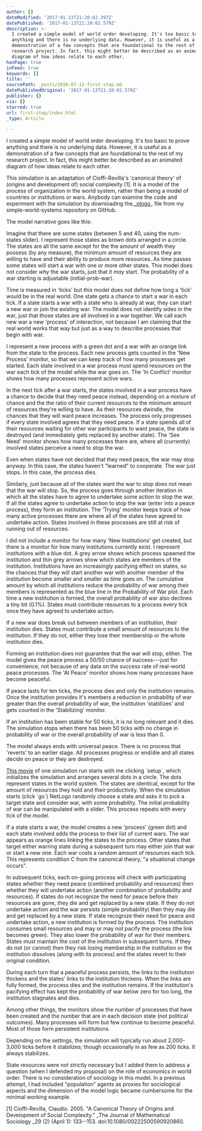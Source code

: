 ```yaml
---
author: []
dateModified: '2017-01-13T21:20:02.397Z'
datePublished: '2017-01-13T21:20:02.579Z'
description: >-
  I created a simple model of world order developing. It's too basic to prove
  anything and there is no underlying data. However, it is useful as a
  demonstration of a few concepts that are foundational to the rest of my
  research project. In fact, this might better be described as an animated
  diagram of how ideas relate to each other.
hasPage: true
inFeed: true
keywords: []
title: ''
sourcePath: _posts/2016-07-11-first-step.md
datePublishedOriginal: '2017-01-13T21:20:02.579Z'
publisher: {}
via: {}
starred: true
url: first-step/index.html
_type: Article

---
```

I created a simple model of world order developing. It's too basic to prove anything and there is no underlying data. However, it is useful as a demonstration of a few concepts that are foundational to the rest of my research project. In fact, this might better be described as an animated diagram of how ideas relate to each other.

This simulation is an adaptation of Cioffi-Revilla's 'canonical theory' of (origins and development of) social complexity \[1\]. It is a model of the process of organization in the world system, rather than being a model of countries or institutions or wars. Anybody can examine the code and experiment with the simulation by downloading the_[.nlogo][0]_ file from my simple-world-systems repository on GitHub.

The model narrative goes like this:

Imagine that there are some states (between 5 and 40, using the num-states slider). I represent those states as brown dots arranged in a circle. The states are all the same except for the the amount of wealth they possess (by any measure), the minimum amount of resources they are willing to have and their ability to produce more resources. As time passes some states will start a war with one or more other states. This model does not consider _why_ the war starts, just that it _may_ start. The probability of a war starting is adjustable (initial-prob-war).

Time is measured in 'ticks' but this model does not define how long a 'tick' would be in the real world. One state gets a chance to start a war in each tick. If a state starts a war with a state who is already at war, they can start a new war or join the existing war. The model does not identify sides in the war, just that those states are all involved in a war together. We call each new war a new 'process' of interaction, not because I am claiming that the real world works that way but just as a way to describe processes that begin with war.

I represent a new process with a green dot and a war with an orange link from the state to the process. Each new process gets counted in the 'New Process' monitor, so that we can keep track of how many processes get started. Each state involved in a war process must spend resources on the war each tick of the model while the war goes on. The 'In Conflict' monitor shows how many processes represent active wars.

In the next tick after a war starts, the states involved in a war process have a chance to decide that they need peace instead, depending on a mixture of chance and the the ratio of their current resources to the minimum amount of resources they're willing to have. As their resources dwindle, the chances that they will want peace increases. The process only progresses if every state involved agrees that they need peace. If a state spends all of their resources waiting for other war participants to want peace, the state is destroyed (and immediately gets replaced by another state). The 'See Need' monitor shows how many processes there are, where all (currently) involved states perceive a need to stop the war.

Even when states have not decided that they need peace, the war may stop anyway. In this case, the states haven't "learned" to cooperate. The war just stops. In this case, the process dies.

Similarly, just because all of the states want the war to stop does not mean that the war will stop. So, the process goes through another iteration in which all the states have to agree to undertake some action to stop the war. If all the states agree to undertake action to stop the war (enter into a peace process), they form an institution. The 'Trying' monitor keeps track of how many active processes there are where all of the states have agreed to undertake action. States involved in these processes are still at risk of running out of resources.

I did not include a monitor for how many 'New Institutions' get created, but there is a monitor for how many institutions currently exist. I represent institutions with a blue dot. A grey arrow shows which process spawned the institution and thin grey arrows show which states are members of the institution. Institutions have an increasingly pacifying effect on states, so the chances that they will start another war with another member of the institution become smaller and smaller as time goes on. The cumulative amount by which all institutions reduce the probability of war among their members is represented as the blue line in the Probability of War plot. Each time a new institution is formed, the overall probability of war also declines a tiny bit (0.1%). States must contribute resources to a process every tick once they have agreed to undertake action.

If a new war does break out between members of an institution, their institution dies. States must contribute a small amount of resources to the institution. If they do not, either they lose their membership or the whole institution dies.

Forming an institution does not guarantee that the war will stop, either. The model gives the peace process a 50/50 chance of success---just for convenience, not because of any data on the success rate of real-world peace processes. The 'At Peace' monitor shows how many processes have become peaceful.

If peace lasts for ten ticks, the process dies and only the institution remains. Once the institution provides it's members a reduction in probability of war greater than the overall probability of war, the institution 'stabilizes' and gets counted in the 'Stabilizing' monitor.

If an institution has been stable for 50 ticks, it is no long relevant and it dies. The simulation stops when there has been 50 ticks with no change in probability of war or the overall probability of war is less than 0\.

The model always ends with universal peace. There is no process that 'reverts' to an earlier stage. All processes progress or end/die and all states decide on peace or they are destroyed.

[This movie][1] of one simulation run starts with me clicking \`setup\`, which initializes the simulation and arranges several dots in a circle. The dots represent states in the world system. The states are identical, except for the amount of resources they hold and their productivity. When the simulation starts (click \`go\`) NetLogo randomly choose a state and asks it to pick a target state and consider war, with some probability. The initial probability of war can be manipulated with a slider. This process repeats with every tick of the model.

If a state starts a war, the model creates a new 'process' (green dot) and each state involved adds the process to their list of current wars. The war appears as orange lines linking the states to the process. Other states that target either warring state during a subsequent turn may either join that war or start a new one. Each war costs a random amount of resources each tick. This represents condition C from the canonical theory, "a situational change occurs".

In subsequent ticks, each on-going process will check with participating states whether they need peace (combined probability and resources) then whether they will undertake action (another combination of probability and resources). If states do not recognize the need for peace before their resources are gone, they die and get replaced by a new state. If they do not undertake action and the war persists (simple probability) then they may die and get replaced by a new state. If state recognize their need for peace and undertake action, a new institution is formed by the process. The institution consumes small resources and may or may not pacify the process (the link becomes green). They also lower the probability of war for their members. States must maintain the cost of the institution in subsequent turns. If they do not (or cannot) then they risk losing membership in the institution or the institution dissolves (along with its process) and the states revert to their original condition.

During each turn that a peaceful process persists, the links to the institution thickens and the states' links to the institution thickens. When the links are fully formed, the process dies and the institution remains. If the institution's pacifying effect has kept the probability of war below zero for too long, the institution stagnates and dies.

Among other things, the monitors show the number of processes that have been created and the number that are in each decision state (not political outcomes). Many processes will form but few continue to become peaceful. Most of those form persistent institutions.

Depending on the settings, the simulation will typically run about 2,000-3,000 ticks before it stabilizes; though occasionally in as few as 200 ticks. It always stabilizes.

State resources were not strictly necessary but I added them to address a question (when I defended my proposal) on the role of economics in world order. There is no consideration of sociology in this model. In a previous attempt, I had included "population" agents as proxies for sociological aspects and the dimension of the model logic became cumbersome for the minimal working example.

\[1\] Cioffi-Revilla, Claudio. 2005\. "A Canonical Theory of Origins and Development of Social Complexity." _The Journal of Mathematical Sociology _29 (2) (April 1): 133--153\. doi:10.1080/00222500590920860\.

[0]: https://github.com/usuallycwdillon/simple-world-order/tree/master/net-logo-world-order
[1]: https://youtu.be/wPU-lvCRJyE